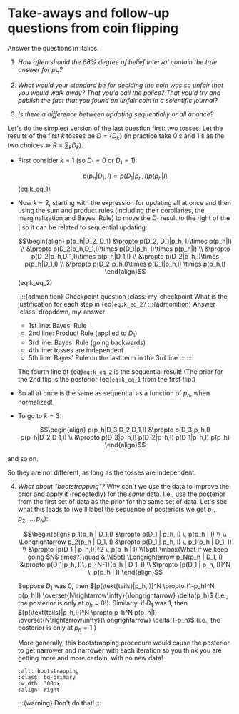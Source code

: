 # Take-aways and follow-up questions from coin flipping

Answer the questions in italics.

1. *How often should the 68% degree of belief interval contain the true
answer for $p_H$?*

2. *What would your standard be for deciding the coin was so unfair that you would walk away? That you’d call the police? That you’d try and publish the fact that you found an unfair coin in a scientific journal?*

3. *Is there a difference between updating sequentially or all at once?*

Let's do the simplest version of the last question first: two tosses.
Let the results of the first $k$ tosses be $D = \{D_k\}$ (in practice take 0's and 1's as the two choices $\Longrightarrow$ $R = \sum_k D_k$).

* First consider $k=1$ (so $D_1 = 0$ or $D_1 = 1$): 
    
    $$ p(p_h | D_1,I) \propto p(D_1|p_h,I) p(p_h|I)$$ (eq:k_eq_1)

* Now $k=2$, starting with the expression for updating all at once and then using the sum and product rules (including their corollaries, the marginalization and Bayes' Rule) to move the $D_1$ result to the right of the $|$ so it can be related to sequential updating:

    $$\begin{align}
    p(p_h|D_2, D_1) &\propto p(D_2, D_1|p_h, I)\times p(p_h|I) \\
         &\propto p(D_2|p_h,D_1,I)\times p(D_1|p_h, I)\times p(p_h|I) \\
         &\propto p(D_2|p_h,D_1,I)\times p(p_h|D_1,I) \\
         &\propto p(D_2|p_h,I)\times p(p_h|D_1,I) \\
         &\propto p(D_2|p_h,I)\times p(D_1|p_h,I) \times p(p_h,I)
    \end{align}$$ (eq:k_eq_2)

    ::::{admonition} Checkpoint question
    :class: my-checkpoint
    What is the justification for each step in {eq}`eq:k_eq_2`? 
    :::{admonition} Answer 
    :class: dropdown, my-answer 
    * 1st line: Bayes' Rule
    * 2nd line: Product Rule (applied to $D_1$)
    * 3rd line: Bayes' Rule (going backwards)
    * 4th line: tosses are independent
    * 5th line: Bayes' Rule on the last term in the 3rd line
    :::
    ::::


    The fourth line of {eq}`eq:k_eq_2` is the sequential result! (The prior for the 2nd flip is the posterior {eq}`eq:k_eq_1` from the first flip.)
* So all at once is the same as sequential as a function of $p_h$, when normalized!
* To go to $k=3$:

    $$\begin{align}
    p(p_h|D_3,D_2,D_1,I) &\propto p(D_3|p_h,I) p(p_h|D_2,D_1,I) \\
       &\propto p(D_3|p_h,I) p(D_2|p_h,I) p(D_1|p_h,I) p(p_h)
    \end{align}$$

and so on.


So they are not different, as long as the tosses are independent. 

4. *What about "bootstrapping"?* Why can't we use the data to improve the prior and apply it (repeatedly) for the *same* data. I.e., use the posterior from the first set of data as the prior for the same set of data. Let's see what this leads to (we'll label the sequence of posteriors we get $p_1,p_2,\ldots,p_N$): 

    $$\begin{align}
      p_1(p_h | D_1,I) &\propto p(D_1 | p_h, I) \, p(p_h | I) \\
            \\
      \Longrightarrow p_2(p_h | D_1, I) &\propto p(D_1 | p_h, I) \,  p_1(p_h | D_1, I) \\
        &\propto [p(D_1 | p_h,I)]^2 \, p(p_h | I) \\[5pt]
      \mbox{What if we keep going $N$ times?}\quad & \\[5pt]
      \Longrightarrow p_N(p_h | D_1, I) &\propto p(D_1|p_h, I)\, p_{N-1}(p_h | D_1, I) \\
        &\propto [p(D_1 | p_h, I)]^N \, p(p_h | I)
    \end{align}$$

    Suppose $D_1$ was 0, then $[p(\text{tails}|p_h,I)]^N \propto (1-p_h)^N p(p_h|I) \overset{N\rightarrow\infty}{\longrightarrow} \delta(p_h)$ (i.e., the posterior is only at $p_h=0$!). Similarly, if $D_1$ was 1, then $[p(\text{tails}|p_h,I)]^N \propto p_h^N p(p_h|I) \overset{N\rightarrow\infty}{\longrightarrow} \delta(1-p_h)$ (i.e., the posterior is only at $p_h=1$.)

    More generally, this bootstrapping procedure would cause the posterior to get narrower and narrower with each iteration so you think you are getting more and more certain, with no new data!
    ```{image} ../figs/bootstrapping_cartoon.png
    :alt: bootstrapping
    :class: bg-primary
    :width: 300px
    :align: right
    ```

    :::{warning}
    Don't do that!
    :::




